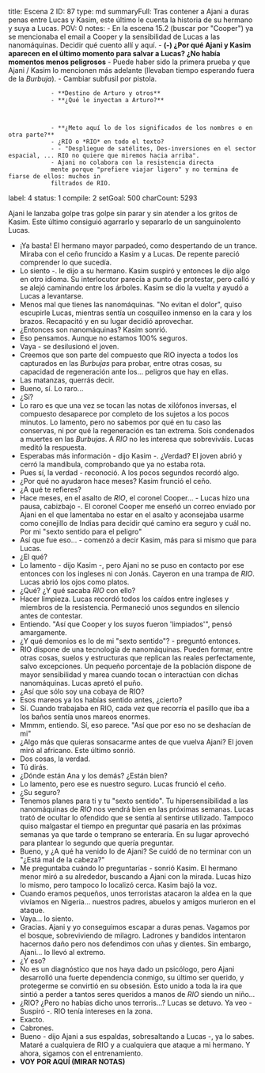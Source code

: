 title:          Escena 2
ID:             87
type:           md
summaryFull:    Tras contener a Ajani a duras penas entre Lucas y Kasim, este último le cuenta la historia de su hermano y suya a Lucas.
POV:            0
notes:          - En la escena 15.2 (buscar por "Cooper") ya se mencionaba el email a Cooper y la sensibilidad de Lucas a las nanomáquinas. Decidir qué cuento allí y aquí.
                - **(-) ¿Por qué Ajani y Kasim aparecen en el último momento para salvar a Lucas? ¿No había momentos menos peligrosos**
                - Puede haber sido la primera prueba y que Ajani / Kasim lo mencionen más adelante (llevaban tiempo esperando fuera de la *Burbuja*).
                - Cambiar subfusil por pistola.
                
                - **Destino de Arturo y otros**
                - **¿Qué le inyectan a Arturo?**
                
                
                
                - **¿Meto aquí lo de los significados de los nombres o en otra parte?**
                - ¿RIO o *RIO* en todo el texto?
                - - "Despliegue de satélites, Des-inversiones en el sector espacial, ... RIO no quiere que miremos hacia arriba".
                - Ajani no colabora con la resistencia directa
                mente porque "prefiere viajar ligero" y no termina de fiarse de ellos: muchos in
                filtrados de RIO.
label:          4
status:         1
compile:        2
setGoal:        500
charCount:      5293


Ajani le lanzaba golpe tras golpe sin parar y sin atender a los gritos de Kasim. Este último consiguió agarrarlo y separarlo de un sanguinolento Lucas.
- ¡Ya basta!
El hermano mayor parpadeó, como despertando de un trance. Miraba con el ceño fruncido a Kasim y a Lucas.
De repente pareció comprender lo que sucedía.
- Lo siento -. le dijo a su hermano.
Kasim suspiró y entonces le dijo algo en otro idioma.
Su interlocutor parecía a punto de protestar, pero calló y se alejó caminando entre los árboles.
Kasim se dio la vuelta y ayudó a Lucas a levantarse.
- Menos mal que tienes las nanomáquinas.
"No evitan el dolor", quiso escupirle Lucas, mientras sentía un cosquilleo inmenso en la cara y los brazos. Recapacitó y en su lugar decidió aprovechar.
- ¿Entonces son nanomáquinas?
Kasim sonrió.
- Eso pensamos. Aunque no estamos 100% seguros.
- Vaya - se desilusionó el joven.
- Creemos que son parte del compuesto que RIO inyecta a todos los capturados en las *Burbujas* para probar, entre otras cosas, su capacidad de regeneración ante los... peligros que hay en ellas.
- Las matanzas, querrás decir.
- Bueno, sí. Lo raro...
- ¿Sí?
- Lo raro es que una vez se tocan las notas de xilófonos inversas, el compuesto desaparece por completo de los sujetos a los pocos minutos. Lo lamento, pero no sabemos por qué en tu caso las conservas, ni por qué la regeneración es tan extrema. Sois condenados a muertes en las *Burbujas*. A *RIO* no les interesa que sobreviváis.
Lucas meditó la respuesta.
- Esperabas más información - dijo Kasim -. ¿Verdad?
El joven abrió y cerró la mandíbula, comprobando que ya no estaba rota.
- Pues sí, la verdad - reconoció.
A los pocos segundos recordó algo.
- ¿Por qué no ayudaron hace meses?
Kasim frunció el ceño.
- ¿A qué te refieres?
- Hace meses, en el asalto de *RIO*, el coronel Cooper... - Lucas hizo una pausa, cabizbajo -. El coronel Cooper me enseñó un correo enviado por Ajani en el que lamentaba no estar en el asalto y aconsejaba usarme como conejillo de Indias para decidir qué camino era seguro y cuál no. Por mi "sexto sentido para el peligro"
- Así que fue eso... - comenzó a decir Kasim, más para si mismo que para Lucas.
- ¿El qué?
- Lo lamento - dijo Kasim -, pero Ajani no se puso en contacto por ese entonces con los ingleses ni con Jonás. Cayeron en una trampa de *RIO*.
Lucas abrió los ojos como platos.
- ¿Qué? ¿Y qué sacaba *RIO* con ello?
- Hacer limpieza.
Lucas recordó todos los caídos entre ingleses y miembros de la resistencia. Permaneció unos segundos en silencio antes de contestar.
- Entiendo.
"Así que Cooper y los suyos fueron 'limpiados'", pensó amargamente.
- ¿Y qué demonios es lo de mi "sexto sentido"? - preguntó entonces.
- RIO dispone de una tecnología de nanomáquinas. Pueden formar, entre otras cosas, suelos y estructuras que replican las reales perfectamente, salvo excepciones. Un pequeño porcentaje de la población dispone de mayor sensibilidad y marea cuando tocan o interactúan con dichas nanomáquinas.
Lucas apretó el puño.
- ¿Así que sólo soy una cobaya de RIO?
- Esos mareos ya los habías sentido antes, ¿cierto?
- Sí. Cuando trabajaba en RIO, cada vez que recorría el pasillo que iba a los baños sentía unos mareos enormes.
- Mmmm, entiendo. Sí, eso parece.
"Así que por eso no se deshacían de mi"
- ¿Algo más que quieras sonsacarme antes de que vuelva Ajani?
El joven miró al africano. Este último sonrió.
- Dos cosas, la verdad.
- Tú dirás.
- ¿Dónde están Ana y los demás? ¿Están bien?
-  Lo lamento, pero ese es nuestro seguro.
Lucas frunció el ceño.
- ¿Su seguro?
- Tenemos planes para ti y tu "sexto sentido". Tu hipersensibilidad a las nanomáquinas de *RIO* nos vendrá bien en las próximas semanas.
Lucas trató de ocultar lo ofendido que se sentía al sentirse utilizado. Tampoco quiso malgastar el tiempo en preguntar qué pasaría en las próximas semanas ya que tarde o temprano se enteraría. En su lugar aprovechó para plantear lo segundo que quería preguntar.
- Bueno, y ¿A qué ha venido lo de Ajani?
Se cuidó de no terminar con un "¿Está mal de la cabeza?"
- Me preguntaba cuándo lo preguntarías - sonrió Kasim.
El hermano menor miró a su alrededor, buscando a Ajani con la mirada. Lucas hizo lo mismo, pero tampoco lo localizó cerca.
Kasim bajó la voz.
- Cuando eramos pequeños, unos terroristas atacaron la aldea en la que vivíamos en Nigeria... nuestros padres, abuelos y amigos murieron en el ataque.
- Vaya... lo siento.
- Gracias. Ajani y yo conseguimos escapar a duras penas. Vagamos por el bosque, sobreviviendo de milagro. Ladrones y bandidos intentaron hacernos daño pero nos defendimos con uñas y dientes. Sin embargo, Ajani... lo llevó al extremo.
- ¿Y eso?
- No es un diagnóstico que nos haya dado un psicólogo, pero Ajani desarrolló una fuerte dependencia conmigo, su último ser querido, y protegerme se convirtió en su obsesión. Esto unido a toda la ira que sintió a perder a tantos seres queridos a manos de *RIO* siendo un niño...
- ¿RIO? ¿Pero no habías dicho unos terroris...?
Lucas se detuvo.
Ya veo - Suspiró -. RIO tenía intereses en la zona.
- Exacto.
- Cabrones.
- Bueno - dijo Ajani a sus espaldas, sobresaltando a Lucas -, ya lo sabes. Mataré a cualquiera de RIO y a cualquiera que ataque a mi hermano. Y ahora, sigamos con el entrenamiento.
- **VOY POR AQUÍ (MIRAR NOTAS)**